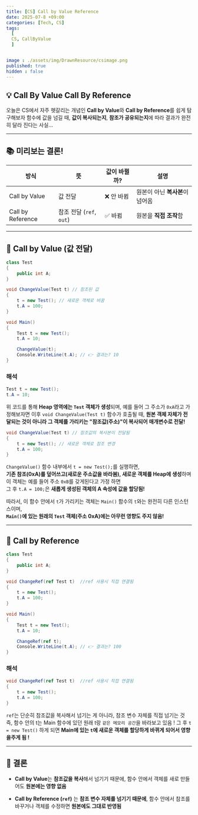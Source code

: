 ```yaml
---
title: [CS] Call by Value Reference 
date: 2025-07-8 +09:00
categories: [Tech, CS]
tags:
  [
  CS, CallByValue
  ]


image : ./assets/img/DrawnResource/csimage.png
published: true
hidden : false
---
```



## 💡 Call By Value Call By Reference

오늘은 CS에서 자주 헷갈리는 개념인 **Call by Value**와 **Call by Reference**를 쉽게 탐구해보자 
함수에 값을 넘길 때, **값이 복사되는지**, **참조가 공유되는지**에 따라 결과가 완전히 달라 진다는 사실...

---

## 📚 미리보는 결론!


| 방식              | 뜻                       | 값이 바뀔까? | 설명                            |
| ----------------- | ------------------------ | ------------ | ------------------------------- |
| Call by Value     | 값 전달                  | ❌ 안 바뀜    | 원본이 아닌 **복사본**이 넘어옴 |
| Call by Reference | 참조 전달 (`ref`, `out`) | ✅ 바뀜       | 원본을 **직접 조작**함          |

---

## 📑 Call by Value (값 전달)


```csharp
class Test
{
    public int A;
}

void ChangeValue(Test t) // 참조된 값
{
    t = new Test(); // 새로운 객체로 바꿈
    t.A = 100;
}

void Main()
{
    Test t = new Test(); 
    t.A = 10;

    ChangeValue(t);
    Console.WriteLine(t.A); // 👉 결과는? 10
}
```

### 해석


```csharp
Test t = new Test(); 
t.A = 10;
```

위 코드를 통해 **Heap 영역에는 `Test` 객체가 생성**되며, 예를 들어 그 주소가 `0xA`라고 가정해보자면
이후 `void ChangeValue(Test t)` 함수가 호출될 때, **원본 객체 자체가 전달되는 것이 아니라 그 객체를 가리키는 "참조값(주소)"이 복사되어 매개변수로 전달!**

```csharp
void ChangeValue(Test t) // 참조값의 복사본이 전달됨
{
    t = new Test(); // 새로운 객체로 참조 변경
    t.A = 100;
}
```

`ChangeValue()` 함수 내부에서 `t = new Test();`를 실행하면,  
**기존 참조(0xA)를 덮어쓰고(새로운 주소값을 바라봄), 새로운 객체를 Heap에 생성**하며 이 객체는 예를 들어 주소 `0xB`를 갖게된다고 가정 하면  
그 후 `t.A = 100;`은 **새롭게 생성된 객체의 A 속성에 값을 할당됨!**

따라서, 이 함수 안에서 `t`가 가리키는 객체는 `Main()` 함수의 `t`와는 완전히 다른 인스턴스이며,  
**`Main()`에 있는 원래의 `Test` 객체(주소 0xA)에는 아무런 영향도 주지 않음!**


---

## 📑 Call by Reference 


```csharp
class Test
{
    public int A;
}

void ChangeRef(ref Test t)  //ref 사용시 직접 연결됨
{
    t = new Test();
    t.A = 100;
}

void Main()
{
    Test t = new Test();
    t.A = 10;

    ChangeRef(ref t);
    Console.WriteLine(t.A); // 👉 결과는? 100
}
```

### 해석


```csharp
void ChangeRef(ref Test t)  //ref 사용시 직접 연결됨
{
    t = new Test();
    t.A = 100;
}
```

`ref`는 단순히 참조값을 복사해서 넘기는 게 아니라, 참조 변수 자체를 직접 넘기는 것 즉, 함수 안의 t는 Main 함수에 있던 원래 t랑 `같은 메모리 공간`을 바라보고 있음 !
그 후 `t = new Test()` 하게 되면 **Main에 있는 `t`에 새로운 객체를 할당하게 바뀌게 되어서 영향을주게 됨 !**


---

## 📖 결론

- **Call by Value**는 **참조값을 복사**해서 넘기기 때문에,  함수 안에서 객체를 새로 만들어도 **원본에는 영향 없음**

- **Call by Reference (`ref`)** 는  **참조 변수 자체를 넘기기 때문에**,   함수 안에서 참조를 바꾸거나 객체를 수정하면 **원본에도 그대로 반영됨**